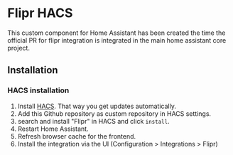 # Flipr HACS

This custom component for Home Assistant has been created the time the official PR
for flipr integration is integrated in the main home assistant core project.

## Installation

### HACS installation

1. Install [HACS](https://hacs.xyz/). That way you get updates automatically.
2. Add this Github repository as custom repository in HACS settings.
3. search and install "Flipr" in HACS and click `install`.
4. Restart Home Assistant.
5. Refresh browser cache for the frontend.
6. Install the integration via the UI (Configuration > Integrations > Flipr)

